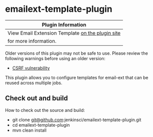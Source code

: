 # emailext-template-plugin

| Plugin Information                                                                                                     |
|------------------------------------------------------------------------------------------------------------------------|
| View Email Extension Template [on the plugin site](https://plugins.jenkins.io/emailext-template)
for more information. |

Older versions of this plugin may not be safe to use. Please review the
following warnings before using an older version:

-   [CSRF
    vulnerability](https://jenkins.io/security/advisory/2018-09-25/#SECURITY-1125)

This plugin allows you to configure templates for email-ext that can be
reused across multiple jobs.

## Check out and build

How to check out the source and build:

-   git clone git@github.com:jenkinsci/emailext-template-plugin.git
-   cd emailext-template-plugin
-   mvn clean install
